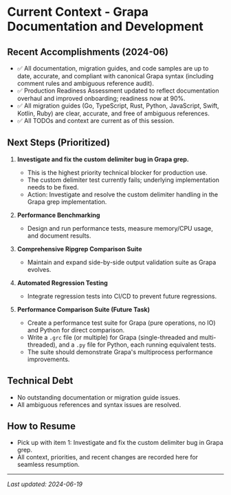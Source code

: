 # Current Context - Grapa Documentation and Development

## Recent Accomplishments (2024-06)

- ✅ All documentation, migration guides, and code samples are up to date, accurate, and compliant with canonical Grapa syntax (including comment rules and ambiguous reference audit).
- ✅ Production Readiness Assessment updated to reflect documentation overhaul and improved onboarding; readiness now at 90%.
- ✅ All migration guides (Go, TypeScript, Rust, Python, JavaScript, Swift, Kotlin, Ruby) are clear, accurate, and free of ambiguous references.
- ✅ All TODOs and context are current as of this session.

## Next Steps (Prioritized)

1. **Investigate and fix the custom delimiter bug in Grapa grep.**
   - This is the highest priority technical blocker for production use.
   - The custom delimiter test currently fails; underlying implementation needs to be fixed.
   - Action: Investigate and resolve the custom delimiter handling in the Grapa grep implementation.

2. **Performance Benchmarking**
   - Design and run performance tests, measure memory/CPU usage, and document results.

3. **Comprehensive Ripgrep Comparison Suite**
   - Maintain and expand side-by-side output validation suite as Grapa evolves.

4. **Automated Regression Testing**
   - Integrate regression tests into CI/CD to prevent future regressions.

5. **Performance Comparison Suite (Future Task)**
   - Create a performance test suite for Grapa (pure operations, no IO) and Python for direct comparison.
   - Write a `.grc` file (or multiple) for Grapa (single-threaded and multi-threaded), and a `.py` file for Python, each running equivalent tests.
   - The suite should demonstrate Grapa's multiprocess performance improvements.

## Technical Debt
- No outstanding documentation or migration guide issues.
- All ambiguous references and syntax issues are resolved.

## How to Resume
- Pick up with item 1: Investigate and fix the custom delimiter bug in Grapa grep.
- All context, priorities, and recent changes are recorded here for seamless resumption.

---
*Last updated: 2024-06-19* 